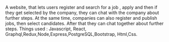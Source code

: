 A website, that lets users register and search for a job , apply and then if they get selected by the company, they can chat with the company about further steps. 
At the same time, companies can also register and publish jobs, then select candidates. After that they can chat together about further steps.
Things used : Javascript, React, Graphql,Redux,Node,Express,PostgreSQL,Bootstrap, Html,Css.
